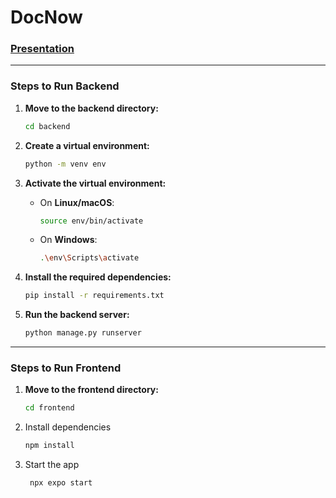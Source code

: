 # DocNow

### [Presentation](./docs/presentation.pdf)

---

### Steps to Run Backend

1. **Move to the backend directory:**

   ```bash
   cd backend
   ```

2. **Create a virtual environment:**

   ```bash
   python -m venv env
   ```

3. **Activate the virtual environment:**

   - On **Linux/macOS**:
     ```bash
     source env/bin/activate
     ```
   - On **Windows**:
     ```bash
     .\env\Scripts\activate
     ```

4. **Install the required dependencies:**

   ```bash
   pip install -r requirements.txt
   ```

5. **Run the backend server:**
   ```bash
   python manage.py runserver
   ```

---

### Steps to Run Frontend

1. **Move to the frontend directory:**

   ```bash
   cd frontend
   ```

2. Install dependencies

   ```bash
   npm install
   ```

3. Start the app

   ```bash
    npx expo start
   ```
